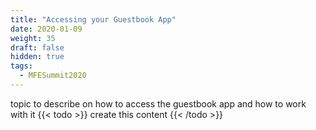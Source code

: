 ```yaml
---
title: "Accessing your Guestbook App"
date: 2020-01-09
weight: 35
draft: false
hidden: true
tags:
  - MFESummit2020
---
```


topic to describe on how to access the guestbook app and how to work with it
{{< todo >}} create this content {{< /todo >}}
